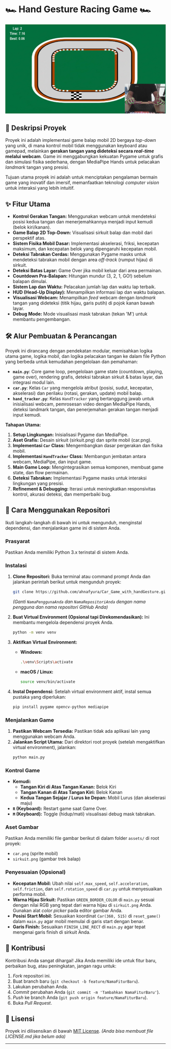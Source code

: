 # 🏎️ Hand Gesture Racing Game 🏎️

![Game Screenshot](https://github.com/ahnafyura/Car_Game_with_handGesture/blob/main/images/car.png)

## 📄 Deskripsi Proyek 

Proyek ini adalah implementasi game balap mobil 2D bergaya *top-down* yang unik, di mana kontrol mobil tidak menggunakan keyboard atau gamepad, melainkan **gerakan tangan yang dideteksi secara *real-time* melalui webcam**. Game ini menggabungkan kekuatan Pygame untuk grafis dan simulasi fisika sederhana, dengan MediaPipe Hands untuk pelacakan *landmark* tangan yang presisi.

Tujuan utama proyek ini adalah untuk menciptakan pengalaman bermain game yang inovatif dan imersif, memanfaatkan teknologi *computer vision* untuk interaksi yang lebih intuitif.

## ✨ Fitur Utama 

* **Kontrol Gerakan Tangan:** Menggunakan webcam untuk mendeteksi posisi kedua tangan dan menerjemahkannya menjadi input kemudi (belok kiri/kanan).
* **Game Balap 2D Top-Down:** Visualisasi sirkuit balap dan mobil dari perspektif atas.
* **Sistem Fisika Mobil Dasar:** Implementasi akselerasi, friksi, kecepatan maksimum, dan kecepatan belok yang dipengaruhi kecepatan mobil.
* **Deteksi Tabrakan Cerdas:** Menggunakan Pygame masks untuk mendeteksi tabrakan mobil dengan area *off-track* (rumput hijau) di sirkuit.
* **Deteksi Batas Layar:** Game Over jika mobil keluar dari area permainan.
* **Countdown Pra-Balapan:** Hitungan mundur (3, 2, 1, GO!) sebelum balapan dimulai.
* **Sistem Lap dan Waktu:** Pelacakan jumlah lap dan waktu lap terbaik.
* **HUD (Head-Up Display):** Menampilkan informasi lap dan waktu balapan.
* **Visualisasi Webcam:** Menampilkan *feed* webcam dengan *landmark* tangan yang dideteksi (titik hijau, garis putih) di pojok kanan bawah layar.
* **Debug Mode:** Mode visualisasi mask tabrakan (tekan 'M') untuk membantu pengembangan.

## 🛠️ Alur Pembuatan & Perancangan

Proyek ini dirancang dengan pendekatan modular, memisahkan logika utama game, logika mobil, dan logika pelacakan tangan ke dalam file Python yang berbeda untuk kemudahan pengelolaan dan pemahaman:

* **`main.py`**: Core game loop, pengelolaan game state (countdown, playing, game over), rendering grafis, deteksi tabrakan sirkuit & batas layar, dan integrasi modul lain.
* **`car.py`**: Kelas `Car` yang mengelola atribut (posisi, sudut, kecepatan, akselerasi) dan perilaku (rotasi, gerakan, update) mobil balap.
* **`hand_tracker.py`**: Kelas `HandTracker` yang bertanggung jawab untuk inisialisasi webcam, pemrosesan video dengan MediaPipe Hands, deteksi landmark tangan, dan penerjemahan gerakan tangan menjadi input kemudi.

**Tahapan Utama:**

1.  **Setup Lingkungan:** Inisialisasi Pygame dan MediaPipe.
2.  **Aset Grafis:** Desain sirkuit (sirkuit.png) dan sprite mobil (car.png).
3.  **Implementasi `Car` Class:** Mengembangkan dasar pergerakan dan fisika mobil.
4.  **Implementasi `HandTracker` Class:** Membangun jembatan antara webcam, MediaPipe, dan input game.
5.  **Main Game Loop:** Mengintegrasikan semua komponen, membuat game state, dan flow permainan.
6.  **Deteksi Tabrakan:** Implementasi Pygame masks untuk interaksi lingkungan yang presisi.
7.  **Refinement & Debugging:** Iterasi untuk meningkatkan responsivitas kontrol, akurasi deteksi, dan memperbaiki bug.

## 🚀 Cara Menggunakan Repositori

Ikuti langkah-langkah di bawah ini untuk mengunduh, menginstal dependensi, dan menjalankan game ini di sistem Anda.

### Prasyarat

Pastikan Anda memiliki Python 3.x terinstal di sistem Anda.

### Instalasi

1.  **Clone Repositori:**
    Buka terminal atau command prompt Anda dan jalankan perintah berikut untuk mengunduh proyek:
    ```bash
    git clone https://github.com/ahnafyura/Car_Game_with_handGesture.git
    ```
    *(Ganti `NamaPenggunaAnda` dan `NamaRepositoriAnda` dengan nama pengguna dan nama repositori GitHub Anda)*

2.  **Buat Virtual Environment (Opsional tapi Direkomendasikan):**
    Ini membantu mengelola dependensi proyek Anda.
    ```bash
    python -m venv venv
    ```

3.  **Aktifkan Virtual Environment:**
    * **Windows:**
        ```bash
        .\venv\Scripts\activate
        ```
    * **macOS / Linux:**
        ```bash
        source venv/bin/activate
        ```

4.  **Instal Dependensi:**
    Setelah virtual environment aktif, instal semua pustaka yang diperlukan:
    ```bash
    pip install pygame opencv-python mediapipe
    ```

### Menjalankan Game

1.  **Pastikan Webcam Tersedia:** Pastikan tidak ada aplikasi lain yang menggunakan webcam Anda.
2.  **Jalankan Script Utama:**
    Dari direktori root proyek (setelah mengaktifkan virtual environment), jalankan:
    ```bash
    python main.py
    ```

### Kontrol Game

* **Kemudi:**
    * **Tangan Kiri di Atas Tangan Kanan:** Belok Kiri
    * **Tangan Kanan di Atas Tangan Kiri:** Belok Kanan
    * **Kedua Tangan Sejajar / Lurus ke Depan:** Mobil Lurus (dan akselerasi maju)
* **`R` (Keyboard):** Restart game saat Game Over.
* **`M` (Keyboard):** Toggle (hidup/mati) visualisasi debug mask tabrakan.

### Aset Gambar

Pastikan Anda memiliki file gambar berikut di dalam folder `assets/` di root proyek:
* `car.png` (sprite mobil)
* `sirkuit.png` (gambar trek balap)

### Penyesuaian (Opsional)

* **Kecepatan Mobil:** Ubah nilai `self.max_speed`, `self.acceleration`, `self.friction`, dan `self.rotation_speed` di `car.py` untuk menyesuaikan performa mobil.
* **Warna Hijau Sirkuit:** Pastikan `GREEN_BORDER_COLOR` di `main.py` sesuai dengan nilai RGB yang tepat dari warna hijau di `sirkuit.png` Anda. Gunakan alat *color picker* pada editor gambar Anda.
* **Posisi Start Mobil:** Sesuaikan koordinat `Car(360, 515)` di `reset_game()` dalam `main.py` agar mobil memulai di garis start dengan benar.
* **Garis Finish:** Sesuaikan `FINISH_LINE_RECT` di `main.py` agar tepat mengenai garis finish di sirkuit Anda.

## 🤝 Kontribusi

Kontribusi Anda sangat dihargai! Jika Anda memiliki ide untuk fitur baru, perbaikan bug, atau peningkatan, jangan ragu untuk:

1.  *Fork* repositori ini.
2.  Buat branch baru (`git checkout -b feature/NamaFiturBaru`).
3.  Lakukan perubahan Anda.
4.  *Commit* perubahan Anda (`git commit -m 'Tambahkan NamaFiturBaru'`).
5.  *Push* ke branch Anda (`git push origin feature/NamaFiturBaru`).
6.  Buka *Pull Request*.

## 📄 Lisensi

Proyek ini dilisensikan di bawah [MIT License](LICENSE). *(Anda bisa membuat file LICENSE.md jika belum ada)*

---

